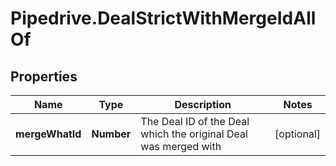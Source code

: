 # Pipedrive.DealStrictWithMergeIdAllOf

## Properties

Name | Type | Description | Notes
------------ | ------------- | ------------- | -------------
**mergeWhatId** | **Number** | The Deal ID of the Deal which the original Deal was merged with | [optional] 


